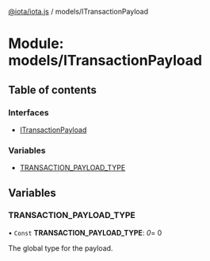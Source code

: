 [@iota/iota.js](../README.md) / models/ITransactionPayload

# Module: models/ITransactionPayload

## Table of contents

### Interfaces

- [ITransactionPayload](../interfaces/models/itransactionpayload.itransactionpayload.md)

### Variables

- [TRANSACTION\_PAYLOAD\_TYPE](models_itransactionpayload.md#transaction_payload_type)

## Variables

### TRANSACTION\_PAYLOAD\_TYPE

• `Const` **TRANSACTION\_PAYLOAD\_TYPE**: *0*= 0

The global type for the payload.
